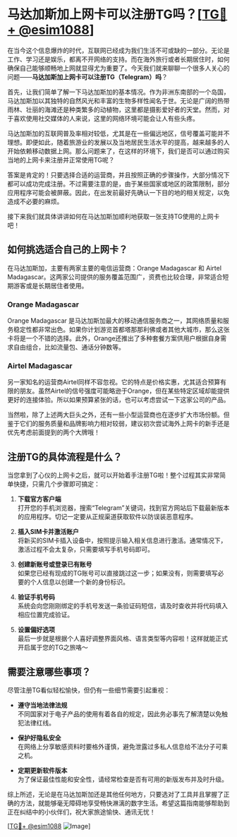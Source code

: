 # 马达加斯加上网卡可以注册TG吗？[[TG💪+ @esim1088](https://t.me/s/esim1088)]

在当今这个信息爆炸的时代，互联网已经成为我们生活不可或缺的一部分。无论是工作、学习还是娱乐，都离不开网络的支持。而在海外旅行或者长期居住时，如何确保自己能够顺畅地上网就显得尤为重要了。今天我们就来聊聊一个很多人关心的问题——**马达加斯加上网卡可以注册TG（Telegram）吗**？

首先，让我们简单了解一下马达加斯加的基本情况。作为非洲东南部的一个岛国，马达加斯加以其独特的自然风光和丰富的生物多样性闻名于世。无论是广阔的热带雨林、壮丽的海滩还是种类繁多的动植物，这里都是摄影爱好者的天堂。然而，对于喜欢使用社交媒体的人来说，这里的网络环境可能会让人有些头疼。

马达加斯加的互联网普及率相对较低，尤其是在一些偏远地区，信号覆盖可能并不理想。即便如此，随着旅游业的发展以及当地居民生活水平的提高，越来越多的人开始依赖移动数据上网。那么问题来了，在这样的环境下，我们是否可以通过购买当地的上网卡来注册并正常使用TG呢？

答案是肯定的！只要选择合适的运营商，并且按照正确的步骤操作，大部分情况下都可以成功完成注册。不过需要注意的是，由于某些国家或地区的政策限制，部分应用程序可能会被屏蔽。因此，在出发前最好先确认一下目的地的相关规定，以免造成不必要的麻烦。

接下来我们就具体讲讲如何在马达加斯加顺利地获取一张支持TG使用的上网卡吧！

## 如何挑选适合自己的上网卡？

在马达加斯加，主要有两家主要的电信运营商：Orange Madagascar 和 Airtel Madagascar。这两家公司提供的服务覆盖范围广，资费也比较合理，非常适合短期游客或是长期居住者使用。

### Orange Madagascar

Orange Madagascar 是马达加斯加最大的移动通信服务商之一，其网络质量和服务稳定性都非常出色。如果你计划游览首都塔那那利佛或者其他大城市，那么这张卡将是一个不错的选择。此外，Orange还推出了多种套餐方案供用户根据自身需求自由组合，比如流量包、通话分钟数等。

### Airtel Madagascar

另一家知名的运营商Airtel同样不容忽视。它的特点是价格实惠，尤其适合预算有限的朋友。虽然Airtel的信号强度可能略逊于Orange，但在某些特定区域却能提供更好的连接体验。所以如果预算紧张的话，也可以考虑尝试一下这家公司的产品。

当然啦，除了上述两大巨头之外，还有一些小型运营商也在逐步扩大市场份额。但鉴于它们的服务质量和品牌影响力相对较弱，建议初次尝试海外上网卡的新手还是优先考虑前面提到的两个大牌哦！

## 注册TG的具体流程是什么？

当您拿到了心仪的上网卡之后，就可以开始着手注册TG啦！整个过程其实非常简单快捷，只需几个步骤即可搞定：

1. **下载官方客户端**  
   打开您的手机浏览器，搜索“Telegram”关键词，找到官方网站后下载最新版本的应用程序。切记一定要从正规渠道获取软件以防误装恶意程序。

2. **插入SIM卡并激活账户**  
   将新买的SIM卡插入设备中，按照提示输入相关信息进行激活。通常情况下，激活过程不会太复杂，只需要填写手机号码即可。

3. **创建新账号或登录已有账号**  
   如果您已经有现成的TG账号可以直接跳过这一步；如果没有，则需要填写必要的个人信息以创建一个新的身份标识。

4. **验证手机号码**  
   系统会向您刚刚绑定的手机号发送一条验证码短信，请及时查收并将代码填入相应位置完成验证。

5. **设置偏好选项**  
   最后一步就是根据个人喜好调整界面风格、语言类型等内容啦！这样就能正式开启属于您的TG之旅咯～

## 需要注意哪些事项？

尽管注册TG看似轻松愉快，但仍有一些细节需要引起重视：

- **遵守当地法律法规**  
  不同国家对于电子产品的使用有着各自的规定，因此务必事先了解清楚以免触犯法律红线。
  
- **保护好隐私安全**  
  在网络上分享敏感资料时要格外谨慎，避免泄露过多私人信息给不法分子可乘之机。

- **定期更新软件版本**  
  为了保证最佳性能和安全性，请经常检查是否有可用的新版发布并及时升级。

综上所述，无论是在马达加斯加还是其他任何地方，只要选对了工具并且掌握了正确的方法，就能够毫无障碍地享受畅快淋漓的数字生活。希望这篇指南能够帮助到正在纠结中的小伙伴们，祝大家旅途愉快、通讯无忧！

[[TG💪+ @esim1088](https://t.me/s/esim1088) ![Image](https://i.postimg.cc/4NQfJmqS/Snipaste-2025-05-13-00-14-12.png)]